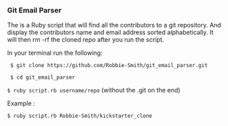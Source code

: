 ### Git Email Parser
The is a Ruby script that will find all the contributors to a git repository. And display the contributors name and email address sorted alphabetically. It will then rm -rf the cloned repo after you run the script.

In your terminal run the following:

` $ git clone https://github.com/Robbie-Smith/git_email_parser.git`

` $ cd git_email_parser`

` $ ruby script.rb username/repo `
(without the .git on the end)

Example : 

`$ ruby script.rb Robbie-Smith/kickstarter_clone`

